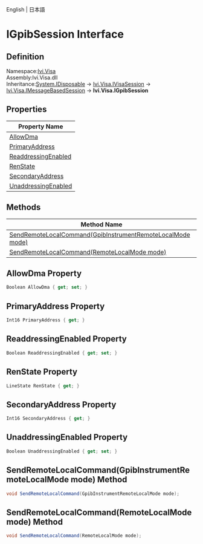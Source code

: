 English | 日本語

# IGpibSession Interface

## Definition
Namespace:[Ivi.Visa](../Visa.md)<BR>
Assembly:Ivi.Visa.dll<BR>
Inheritance:[System.IDisposable](https://learn.microsoft.com/en-us/dotnet/api/system.idisposable) -> [Ivi.Visa.IVisaSession](Ivi.Visa.IVisaSession.md) -> [Ivi.Visa.IMessageBasedSession](Ivi.Visa.IMessageBasedSession.md) -> **Ivi.Visa.IGpibSession**

## Properties

|Property Name|
|---|
|[AllowDma](#AllowDma-Property)|
|[PrimaryAddress](#PrimaryAddress-Property)|
|[ReaddressingEnabled](#ReaddressingEnabled-Property)|
|[RenState](#RenState-Property)|
|[SecondaryAddress](#SecondaryAddress-Property)|
|[UnaddressingEnabled](#UnaddressingEnabled-Property)|

## Methods

|Method Name|
|---|
|[SendRemoteLocalCommand(GpibInstrumentRemoteLocalMode mode)](#SendRemoteLocalCommandGpibInstrumentRemoteLocalMode-mode-Method)|
|[SendRemoteLocalCommand(RemoteLocalMode mode)](#SendRemoteLocalCommandRemoteLocalMode-mode-Method)|

## AllowDma Property
```C#
Boolean AllowDma { get; set; }
```
## PrimaryAddress Property
```C#
Int16 PrimaryAddress { get; }
```
## ReaddressingEnabled Property
```C#
Boolean ReaddressingEnabled { get; set; }
```
## RenState Property
```C#
LineState RenState { get; }
```
## SecondaryAddress Property
```C#
Int16 SecondaryAddress { get; }
```
## UnaddressingEnabled Property
```C#
Boolean UnaddressingEnabled { get; set; }
```
## SendRemoteLocalCommand(GpibInstrumentRemoteLocalMode mode) Method
```C#
void SendRemoteLocalCommand(GpibInstrumentRemoteLocalMode mode);
```
## SendRemoteLocalCommand(RemoteLocalMode mode) Method
```C#
void SendRemoteLocalCommand(RemoteLocalMode mode);
```
